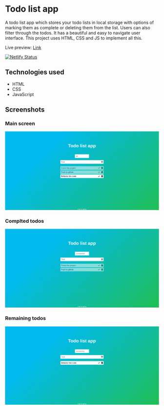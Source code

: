 # Todo list app

A todo list app which stores your todo lists in local storage with options of marking them as complete or deleting them from the list. Users can also filter through the todos. It has a beautiful and easy to navigate user interface. This project uses HTML, CSS and JS to implement all this.

Live preview: [Link](https://tdl.darshanvaishya.xyz/)

[![Netlify Status](https://api.netlify.com/api/v1/badges/67d7b572-2d2b-45b2-b9b0-ca5b36eb594d/deploy-status)](https://app.netlify.com/sites/vigorous-hermann-6fa47d/deploys)

## Technologies used

- HTML
- CSS
- JavaScript

## Screenshots

### Main screen

![Main](./img/all.png)

### Complted todos

![Main](./img/completed.png)

### Remaining todos

![Main](./img/remaining.png)
